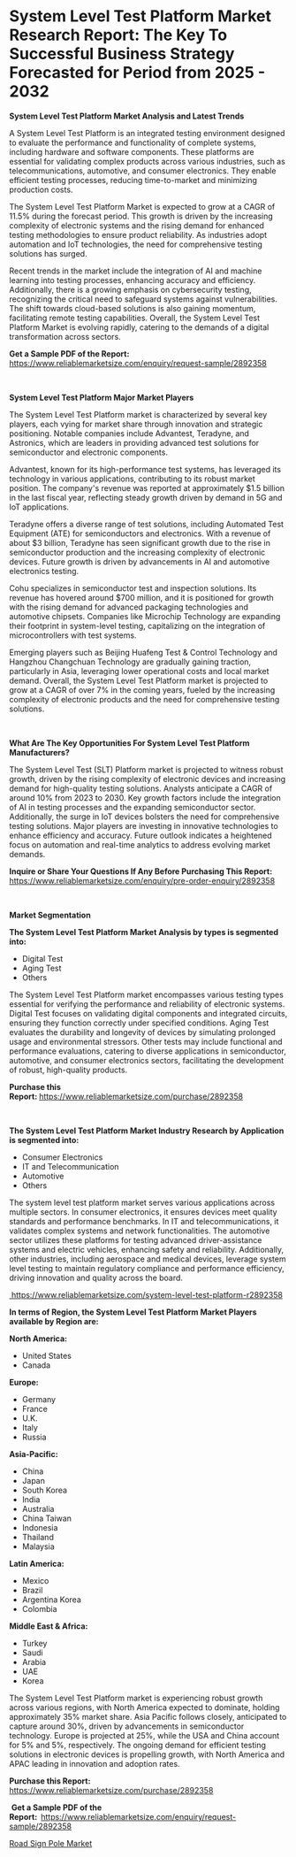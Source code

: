 <p><h1>System Level Test Platform Market Research Report: The Key To Successful Business Strategy Forecasted for Period from 2025 - 2032</h1></p><p><strong>System Level Test Platform Market Analysis and Latest Trends</strong></p>
<p><p>A System Level Test Platform is an integrated testing environment designed to evaluate the performance and functionality of complete systems, including hardware and software components. These platforms are essential for validating complex products across various industries, such as telecommunications, automotive, and consumer electronics. They enable efficient testing processes, reducing time-to-market and minimizing production costs.</p><p>The System Level Test Platform Market is expected to grow at a CAGR of 11.5% during the forecast period. This growth is driven by the increasing complexity of electronic systems and the rising demand for enhanced testing methodologies to ensure product reliability. As industries adopt automation and IoT technologies, the need for comprehensive testing solutions has surged.</p><p>Recent trends in the market include the integration of AI and machine learning into testing processes, enhancing accuracy and efficiency. Additionally, there is a growing emphasis on cybersecurity testing, recognizing the critical need to safeguard systems against vulnerabilities. The shift towards cloud-based solutions is also gaining momentum, facilitating remote testing capabilities. Overall, the System Level Test Platform Market is evolving rapidly, catering to the demands of a digital transformation across sectors.</p></p>
<p><strong>Get a Sample PDF of the Report:&nbsp;</strong> <a href="https://www.reliablemarketsize.com/enquiry/request-sample/2892358?utm_campaign=3131&utm_medium=2&utm_source=Github&utm_content=ia&utm_term=15032025&utm_id=system-level-test-platform">https://www.reliablemarketsize.com/enquiry/request-sample/2892358</a></p>
<p>&nbsp;</p>
<p><strong>System Level Test Platform Major Market Players</strong></p>
<p><p>The System Level Test Platform market is characterized by several key players, each vying for market share through innovation and strategic positioning. Notable companies include Advantest, Teradyne, and Astronics, which are leaders in providing advanced test solutions for semiconductor and electronic components. </p><p>Advantest, known for its high-performance test systems, has leveraged its technology in various applications, contributing to its robust market position. The company's revenue was reported at approximately $1.5 billion in the last fiscal year, reflecting steady growth driven by demand in 5G and IoT applications.</p><p>Teradyne offers a diverse range of test solutions, including Automated Test Equipment (ATE) for semiconductors and electronics. With a revenue of about $3 billion, Teradyne has seen significant growth due to the rise in semiconductor production and the increasing complexity of electronic devices. Future growth is driven by advancements in AI and automotive electronics testing.</p><p>Cohu specializes in semiconductor test and inspection solutions. Its revenue has hovered around $700 million, and it is positioned for growth with the rising demand for advanced packaging technologies and automotive chipsets. Companies like Microchip Technology are expanding their footprint in system-level testing, capitalizing on the integration of microcontrollers with test systems.</p><p>Emerging players such as Beijing Huafeng Test & Control Technology and Hangzhou Changchuan Technology are gradually gaining traction, particularly in Asia, leveraging lower operational costs and local market demand. Overall, the System Level Test Platform market is projected to grow at a CAGR of over 7% in the coming years, fueled by the increasing complexity of electronic products and the need for comprehensive testing solutions.</p></p>
<p>&nbsp;</p>
<p><strong>What Are The Key Opportunities For System Level Test Platform Manufacturers?</strong></p>
<p><p>The System Level Test (SLT) Platform market is projected to witness robust growth, driven by the rising complexity of electronic devices and increasing demand for high-quality testing solutions. Analysts anticipate a CAGR of around 10% from 2023 to 2030. Key growth factors include the integration of AI in testing processes and the expanding semiconductor sector. Additionally, the surge in IoT devices bolsters the need for comprehensive testing solutions. Major players are investing in innovative technologies to enhance efficiency and accuracy. Future outlook indicates a heightened focus on automation and real-time analytics to address evolving market demands.</p></p>
<p><strong>Inquire or Share Your Questions If Any Before Purchasing This Report:</strong> <a href="https://www.reliablemarketsize.com/enquiry/pre-order-enquiry/2892358?utm_campaign=3131&utm_medium=2&utm_source=Github&utm_content=ia&utm_term=15032025&utm_id=system-level-test-platform">https://www.reliablemarketsize.com/enquiry/pre-order-enquiry/2892358</a></p>
<p>&nbsp;</p>
<p><strong>Market Segmentation</strong></p>
<p><strong>The System Level Test Platform Market Analysis by types is segmented into:</strong></p>
<p><ul><li>Digital Test</li><li>Aging Test</li><li>Others</li></ul></p>
<p><p>The System Level Test Platform market encompasses various testing types essential for verifying the performance and reliability of electronic systems. Digital Test focuses on validating digital components and integrated circuits, ensuring they function correctly under specified conditions. Aging Test evaluates the durability and longevity of devices by simulating prolonged usage and environmental stressors. Other tests may include functional and performance evaluations, catering to diverse applications in semiconductor, automotive, and consumer electronics sectors, facilitating the development of robust, high-quality products.</p></p>
<p><strong>Purchase this Report:&nbsp;</strong><a href="https://www.reliablemarketsize.com/purchase/2892358?utm_campaign=3131&utm_medium=2&utm_source=Github&utm_content=ia&utm_term=15032025&utm_id=system-level-test-platform">https://www.reliablemarketsize.com/purchase/2892358</a></p>
<p>&nbsp;</p>
<p><strong>The System Level Test Platform Market Industry Research by Application is segmented into:</strong></p>
<p><ul><li>Consumer Electronics</li><li>IT and Telecommunication</li><li>Automotive</li><li>Others</li></ul></p>
<p><p>The system level test platform market serves various applications across multiple sectors. In consumer electronics, it ensures devices meet quality standards and performance benchmarks. In IT and telecommunications, it validates complex systems and network functionalities. The automotive sector utilizes these platforms for testing advanced driver-assistance systems and electric vehicles, enhancing safety and reliability. Additionally, other industries, including aerospace and medical devices, leverage system level testing to maintain regulatory compliance and performance efficiency, driving innovation and quality across the board.</p></p>
<p><a href="https://www.reliablemarketsize.com/system-level-test-platform-r2892358?utm_campaign=3131&utm_medium=2&utm_source=Github&utm_content=ia&utm_term=15032025&utm_id=system-level-test-platform">&nbsp;https://www.reliablemarketsize.com/system-level-test-platform-r2892358</a></p>
<p><strong>In terms of Region, the System Level Test Platform Market Players available by Region are:</strong></p>
<p>
    <p> <strong> North America: </strong>
        <ul>
            <li>United States</li>
            <li>Canada</li>
        </ul>
        </p> 
    <p> <strong> Europe: </strong>
        <ul>
            <li>Germany</li>
            <li>France</li>
            <li>U.K.</li>
            <li>Italy</li>
            <li>Russia</li>
        </ul>
        </p> 
    <p> <strong> Asia-Pacific: </strong>
        <ul>
            <li>China</li>
            <li>Japan</li>
            <li>South Korea</li>
            <li>India</li>
            <li>Australia</li>
            <li>China Taiwan</li>
            <li>Indonesia</li>
            <li>Thailand</li>
            <li>Malaysia</li>
        </ul>
        </p> 
    <p> <strong> Latin America: </strong>
        <ul>
            <li>Mexico</li>
            <li>Brazil</li>
            <li>Argentina Korea</li>
            <li>Colombia</li>
        </ul>
        </p> 
    <p> <strong> Middle East & Africa: </strong>
        <ul>
            <li>Turkey</li>
            <li>Saudi</li>
            <li>Arabia</li>
            <li>UAE</li>
            <li>Korea</li>
        </ul>
    </p>
    </p>
<p><p>The System Level Test Platform market is experiencing robust growth across various regions, with North America expected to dominate, holding approximately 35% market share. Asia Pacific follows closely, anticipated to capture around 30%, driven by advancements in semiconductor technology. Europe is projected at 25%, while the USA and China account for 5% and 5%, respectively. The ongoing demand for efficient testing solutions in electronic devices is propelling growth, with North America and APAC leading in innovation and adoption rates.</p></p>
<p><strong>Purchase this Report: </strong><a href="https://www.reliablemarketsize.com/purchase/2892358?utm_campaign=3131&utm_medium=2&utm_source=Github&utm_content=ia&utm_term=15032025&utm_id=system-level-test-platform">https://www.reliablemarketsize.com/purchase/2892358</a></p>
<p>&nbsp;<strong>Get a Sample PDF of the Report:&nbsp;&nbsp;</strong><a href="https://www.reliablemarketsize.com/enquiry/request-sample/2892358?utm_campaign=3131&utm_medium=2&utm_source=Github&utm_content=ia&utm_term=15032025&utm_id=system-level-test-platform">https://www.reliablemarketsize.com/enquiry/request-sample/2892358</a></p>
<p><strong></strong></p>
<p><p><a href="https://github.com/kaloyhboosh/Market-Research-Report-List-1/blob/main/road-sign-pole-market.md?utm_campaign=3131&utm_medium=2&utm_source=Github&utm_content=ia&utm_term=15032025&utm_id=system-level-test-platform">Road Sign Pole Market</a></p></p>